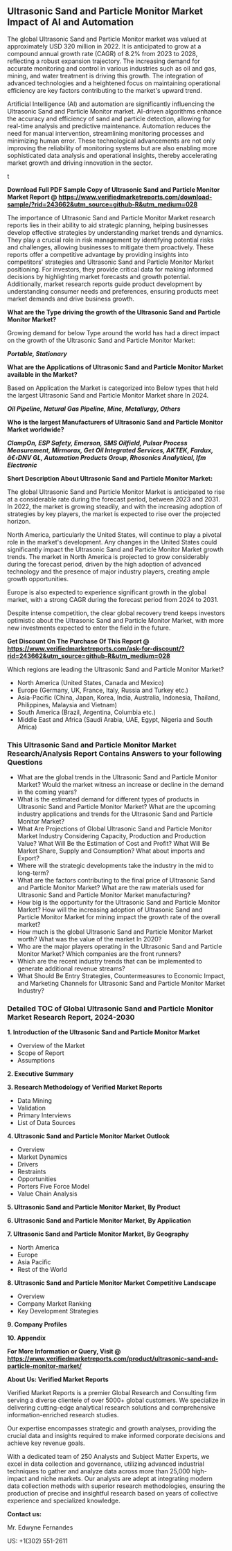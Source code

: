 <h2>Ultrasonic Sand and Particle Monitor Market Impact of AI and Automation</h2><p>The global Ultrasonic Sand and Particle Monitor market was valued at approximately USD 320 million in 2022. It is anticipated to grow at a compound annual growth rate (CAGR) of 8.2% from 2023 to 2028, reflecting a robust expansion trajectory. The increasing demand for accurate monitoring and control in various industries such as oil and gas, mining, and water treatment is driving this growth. The integration of advanced technologies and a heightened focus on maintaining operational efficiency are key factors contributing to the market's upward trend.</p><p>Artificial Intelligence (AI) and automation are significantly influencing the Ultrasonic Sand and Particle Monitor market. AI-driven algorithms enhance the accuracy and efficiency of sand and particle detection, allowing for real-time analysis and predictive maintenance. Automation reduces the need for manual intervention, streamlining monitoring processes and minimizing human error. These technological advancements are not only improving the reliability of monitoring systems but are also enabling more sophisticated data analysis and operational insights, thereby accelerating market growth and driving innovation in the sector.</p>t</p><p id="" class=""><strong>Download Full PDF Sample Copy of Ultrasonic Sand and Particle Monitor Market Report @ <a href="https://www.verifiedmarketreports.com/download-sample/?rid=243662&utm_source=github-R&utm_medium=028" target="_blank">https://www.verifiedmarketreports.com/download-sample/?rid=243662&utm_source=github-R&utm_medium=028</a></strong></p><p>The importance of&nbsp;Ultrasonic Sand and Particle Monitor Market research reports lies in their ability to aid strategic planning, helping businesses develop effective strategies by understanding market trends and dynamics. They play a crucial role in risk management by identifying potential risks and challenges, allowing businesses to mitigate them proactively. These reports offer a competitive advantage by providing insights into competitors' strategies and Ultrasonic Sand and Particle Monitor Market positioning. For investors, they provide critical data for making informed decisions by highlighting market forecasts and growth potential. Additionally, market research reports guide product development by understanding consumer needs and preferences, ensuring products meet market demands and drive business growth.</p><p><strong>What are the&nbsp;Type driving the growth of the Ultrasonic Sand and Particle Monitor Market?</strong></p><p id="" class="">Growing demand for below Type around the world has had a direct impact on the growth of the Ultrasonic Sand and Particle Monitor Market:</p><em><strong>Portable, Stationary</strong></em></p><strong>What are the&nbsp;Applications&nbsp;of Ultrasonic Sand and Particle Monitor Market available in the Market?</strong></p><p id="" class="">Based on Application the Market is categorized into Below types that held the largest Ultrasonic Sand and Particle Monitor Market share In 2024.</p><em><strong>Oil Pipeline, Natural Gas Pipeline, Mine, Metallurgy, Others</strong></em></p><strong>Who is the largest Manufacturers of Ultrasonic Sand and Particle Monitor Market worldwide?</strong></p><p><em><strong>ClampOn, ESP Safety, Emerson, SMS Oilfield, Pulsar Process Measurement, Mirmorax, Get Oil Integrated Services, AKTEK, Fardux, â€‹DNV GL, Automation Products Group, Rhosonics Analytical, Ifm Electronic</strong></em></p><p id="" class=""><strong>Short Description About Ultrasonic Sand and Particle Monitor Market:</strong></p><p>The global Ultrasonic Sand and Particle Monitor Market is anticipated to rise at a considerable rate during the forecast period, between 2023 and 2031. In 2022, the market is growing steadily, and with the increasing adoption of strategies by key players, the market is expected to rise over the projected horizon.</p><p>North America, particularly the United States, will continue to play a pivotal role in the market's development. Any changes in the United States could significantly impact the Ultrasonic Sand and Particle Monitor Market growth trends. The market in North America is projected to grow considerably during the forecast period, driven by the high adoption of advanced technology and the presence of major industry players, creating ample growth opportunities.</p><p>Europe is also expected to experience significant growth in the global market, with a strong CAGR during the forecast period from 2024 to 2031.</p><p>Despite intense competition, the clear global recovery trend keeps investors optimistic about the Ultrasonic Sand and Particle Monitor Market, with more new investments expected to enter the field in the future.</p><p id="" class=""><strong>Get Discount On The Purchase Of This Report @ <a href="https://www.verifiedmarketreports.com/ask-for-discount/?rid=243662&utm_source=github-R&utm_medium=028" target="_blank">https://www.verifiedmarketreports.com/ask-for-discount/?rid=243662&utm_source=github-R&utm_medium=028</a></strong></p>Which regions are leading the Ultrasonic Sand and Particle Monitor Market?</p><ul><li>North America (United States, Canada and Mexico)</li><li>Europe (Germany, UK, France, Italy, Russia and Turkey etc.)</li><li>Asia-Pacific (China, Japan, Korea, India, Australia, Indonesia, Thailand, Philippines, Malaysia and Vietnam)</li><li>South America (Brazil, Argentina, Columbia etc.)</li><li>Middle East and Africa (Saudi Arabia, UAE, Egypt, Nigeria and South Africa)</li></ul><h3 id="" class="">This Ultrasonic Sand and Particle Monitor Market Research/Analysis Report Contains Answers to your following Questions</h3><ul><li>What are the global trends in the Ultrasonic Sand and Particle Monitor Market? Would the market witness an increase or decline in the demand in the coming years?</li><li>What is the estimated demand for different types of products in Ultrasonic Sand and Particle Monitor Market? What are the upcoming industry applications and trends for the Ultrasonic Sand and Particle Monitor Market?</li><li>What Are Projections of Global Ultrasonic Sand and Particle Monitor Market Industry Considering Capacity, Production and Production Value? What Will Be the Estimation of Cost and Profit? What Will Be Market Share, Supply and Consumption? What about imports and Export?</li><li>Where will the strategic developments take the industry in the mid to long-term?</li><li>What are the factors contributing to the final price of Ultrasonic Sand and Particle Monitor Market? What are the raw materials used for Ultrasonic Sand and Particle Monitor Market manufacturing?</li><li>How big is the opportunity for the Ultrasonic Sand and Particle Monitor Market? How will the increasing adoption of Ultrasonic Sand and Particle Monitor Market for mining impact the growth rate of the overall market?</li><li>How much is the global Ultrasonic Sand and Particle Monitor Market worth? What was the value of the market In 2020?</li><li>Who are the major players operating in the Ultrasonic Sand and Particle Monitor Market? Which companies are the front runners?</li><li>Which are the recent industry trends that can be implemented to generate additional revenue streams?</li><li>What Should Be Entry Strategies, Countermeasures to Economic Impact, and Marketing Channels for Ultrasonic Sand and Particle Monitor Market Industry?</li></ul><h3 id="" class="">Detailed TOC of Global Ultrasonic Sand and Particle Monitor Market Research Report, 2024-2030</h3><p id="" class=""><strong>1. Introduction of the Ultrasonic Sand and Particle Monitor Market</strong></p><ul><li>Overview of the Market</li><li>Scope of Report</li><li>Assumptions</li></ul><p id="" class=""><strong>2. Executive Summary</strong></p><p id="" class=""><strong>3. Research Methodology of Verified Market Reports</strong></p><ul><li>Data Mining</li><li>Validation</li><li>Primary Interviews</li><li>List of Data Sources</li></ul><p id="" class=""><strong>4. Ultrasonic Sand and Particle Monitor Market Outlook</strong></p><ul><li>Overview</li><li>Market Dynamics</li><li>Drivers</li><li>Restraints</li><li>Opportunities</li><li>Porters Five Force Model</li><li>Value Chain Analysis</li></ul><p id="" class=""><strong>5. Ultrasonic Sand and Particle Monitor Market, By Product</strong></p><p id="" class=""><strong>6. Ultrasonic Sand and Particle Monitor Market, By Application</strong></p><p id="" class=""><strong>7. Ultrasonic Sand and Particle Monitor Market, By Geography</strong></p><ul><li>North America</li><li>Europe</li><li>Asia Pacific</li><li>Rest of the World</li></ul><p id="" class=""><strong>8. Ultrasonic Sand and Particle Monitor Market Competitive Landscape</strong></p><ul><li>Overview</li><li>Company Market Ranking</li><li>Key Development Strategies</li></ul><p id="" class=""><strong>9. Company Profiles</strong></p><p id="" class=""><strong>10. Appendix</strong></p><p id="" class=""><strong>For More Information or Query, Visit @ <a href="https://www.verifiedmarketreports.com/product/ultrasonic-sand-and-particle-monitor-market/" target="_blank">https://www.verifiedmarketreports.com/product/ultrasonic-sand-and-particle-monitor-market/</a></strong></p><p id="" class=""><strong>About Us: Verified Market Reports</strong></p><p id="" class="">Verified Market Reports is a premier Global Research and Consulting firm serving a diverse clientele of over 5000+ global customers. We specialize in delivering cutting-edge analytical research solutions and comprehensive information-enriched research studies.</p><p id="" class="">Our expertise encompasses strategic and growth analyses, providing the crucial data and insights required to make informed corporate decisions and achieve key revenue goals.</p><p id="" class="">With a dedicated team of 250 Analysts and Subject Matter Experts, we excel in data collection and governance, utilizing advanced industrial techniques to gather and analyze data across more than 25,000 high-impact and niche markets. Our analysts are adept at integrating modern data collection methods with superior research methodologies, ensuring the production of precise and insightful research based on years of collective experience and specialized knowledge.</p><p id="" class=""><strong>Contact us:</strong></p><p id="" class="">Mr. Edwyne Fernandes</p><p id="" class="">US: +1(302) 551-2611</p>